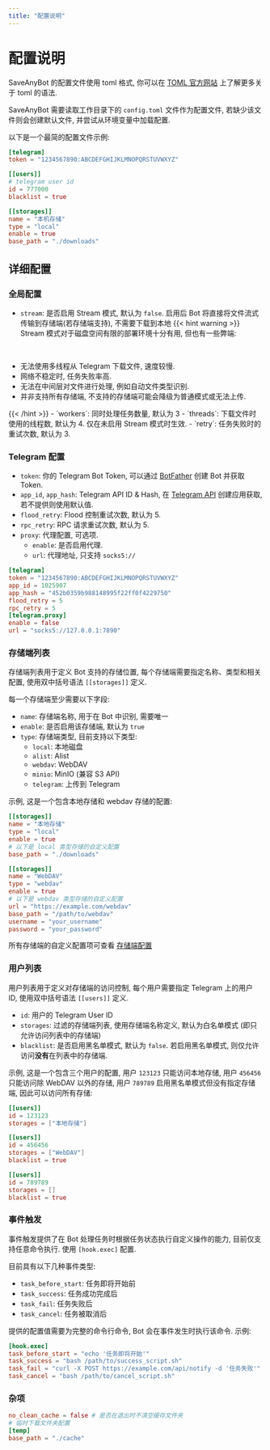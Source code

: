 ```yaml
---
title: "配置说明"
---
```


# 配置说明

SaveAnyBot 的配置文件使用 toml 格式, 你可以在 [TOML 官方网站](https://toml.io/) 上了解更多关于 toml 的语法.

SaveAnyBot 需要读取工作目录下的 `config.toml` 文件作为配置文件, 若缺少该文件则会创建默认文件, 并尝试从环境变量中加载配置.

以下是一个最简的配置文件示例:

```toml
[telegram]
token = "1234567890:ABCDEFGHIJKLMNOPQRSTUVWXYZ"

[[users]]
# telegram user id
id = 777000
blacklist = true

[[storages]]
name = "本机存储"
type = "local"
enable = true
base_path = "./downloads"
```

## 详细配置

### 全局配置

- `stream`: 是否启用 Stream 模式, 默认为 `false`. 启用后 Bot 将直接将文件流式传输到存储端(若存储端支持), 不需要下载到本地
{{< hint warning >}}
Stream 模式对于磁盘空间有限的部署环境十分有用, 但也有一些弊端:
<br />
<ul>
<li>无法使用多线程从 Telegram 下载文件, 速度较慢.</li>
<li>网络不稳定时, 任务失败率高.</li>
<li>无法在中间层对文件进行处理, 例如自动文件类型识别.</li>
<li>并非支持所有存储端, 不支持的存储端可能会降级为普通模式或无法上传.</li>
</ul>
{{< /hint >}}
- `workers`: 同时处理任务数量, 默认为 3
- `threads`: 下载文件时使用的线程数, 默认为 4. 仅在未启用 Stream 模式时生效.
- `retry`: 任务失败时的重试次数, 默认为 3.

### Telegram 配置

- `token`: 你的 Telegram Bot Token, 可以通过 [BotFather](https://t.me/botfather) 创建 Bot 并获取 Token.
- `app_id`, `app_hash`: Telegram API ID & Hash, 在 [Telegram API](https://my.telegram.org/apps) 创建应用获取, 若不提供则使用默认值.
- `flood_retry`: Flood 控制重试次数, 默认为 5.
- `rpc_retry`: RPC 请求重试次数, 默认为 5.
- `proxy`: 代理配置, 可选项.
  - `enable`: 是否启用代理.
  - `url`: 代理地址, 只支持 `socks5://`

```toml
[telegram]
token = "1234567890:ABCDEFGHIJKLMNOPQRSTUVWXYZ"
app_id = 1025907
app_hash = "452b0359b988148995f22ff0f4229750"
flood_retry = 5
rpc_retry = 5
[telegram.proxy]
enable = false
url = "socks5://127.0.0.1:7890"
```

### 存储端列表

存储端列表用于定义 Bot 支持的存储位置, 每个存储端需要指定名称、类型和相关配置, 使用双中括号语法 `[[storages]]` 定义.

每一个存储端至少需要以下字段:

- `name`: 存储端名称, 用于在 Bot 中识别, 需要唯一
- `enable`: 是否启用该存储端, 默认为 `true`
- `type`: 存储端类型, 目前支持以下类型:
  - `local`: 本地磁盘
  - `alist`: Alist
  - `webdav`: WebDAV
  - `minio`: MinIO (兼容 S3 API)
  - `telegram`: 上传到 Telegram

示例, 这是一个包含本地存储和 webdav 存储的配置:

```toml
[[storages]]
name = "本地存储"
type = "local"
enable = true
# 以下是 local 类型存储的自定义配置
base_path = "./downloads"

[[storages]]
name = "WebDAV"
type = "webdav"
enable = true
# 以下是 webdav 类型存储的自定义配置
url = "https://example.com/webdav"
base_path = "/path/to/webdav"
username = "your_username"
password = "your_password"
```

所有存储端的自定义配置项可查看 [存储端配置](./storages) 

### 用户列表

用户列表用于定义对存储端的访问控制, 每个用户需要指定 Telegram 上的用户 ID, 使用双中括号语法 `[[users]]` 定义.

- `id`: 用户的 Telegram User ID
- `storages`: 过滤的存储端列表, 使用存储端名称定义, 默认为白名单模式 (即只允许访问列表中的存储端)
- `blacklist`: 是否启用黑名单模式, 默认为 `false`. 若启用黑名单模式, 则仅允许访问**没有**在列表中的存储端.

示例, 这是一个包含三个用户的配置, 用户 `123123` 只能访问本地存储, 用户 `456456` 只能访问除 WebDAV 以外的存储, 用户 `789789` 启用黑名单模式但没有指定存储端, 因此可以访问所有存储:

```toml
[[users]]
id = 123123
storages = ["本地存储"]

[[users]]
id = 456456
storages = ["WebDAV"]
blacklist = true

[[users]]
id = 789789
storages = []
blacklist = true
```

### 事件触发

事件触发提供了在 Bot 处理任务时根据任务状态执行自定义操作的能力, 目前仅支持任意命令执行. 使用 `[hook.exec]` 配置.

目前具有以下几种事件类型:

- `task_before_start`: 任务即将开始前
- `task_success`: 任务成功完成后
- `task_fail`: 任务失败后
- `task_cancel`: 任务被取消后

提供的配置值需要为完整的命令行命令, Bot 会在事件发生时执行该命令. 示例:

```toml
[hook.exec]
task_before_start = "echo '任务即将开始'"
task_success = "bash /path/to/success_script.sh"
task_fail = "curl -X POST https://example.com/api/notify -d '任务失败'"
task_cancel = "bash /path/to/cancel_script.sh"
```

### 杂项

```toml
no_clean_cache = false # 是否在退出时不清空缓存文件夹
# 临时下载文件夹配置
[temp]
base_path = "./cache"
```